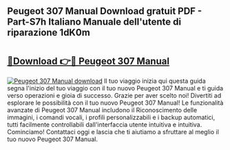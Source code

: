 ## Peugeot 307 Manual Download gratuit PDF - Part-S7h Italiano Manuale dell'utente di riparazione 1dK0m

# <h2><a href="http://dfbeci.blite.top/?on=Peugeot+307+Manual">🔗Download 👉🔴 Peugeot 307 Manual</a></h2>

[![Peugeot 307 Manual download](https://i.imgur.com/lujVjoI.png)](http://dfbeci.blite.top/?on=Peugeot+307+Manual)
Il tuo viaggio inizia qui questa guida segna l'inizio del tuo viaggio con il tuo nuovo Peugeot 307 Manual e ti guida verso operazioni e gioia di successo. Grazie per aver scelto noi! Divertiti ad esplorare le possibilità con il tuo nuovo Peugeot 307 Manual! Le funzionalità avanzate di Peugeot 307 Manual includono il Riconoscimento delle immagini, i comandi vocali, i profili personalizzabili e i backup automatici, tutti facilmente controllabili dall'interfaccia utente intuitiva e intuitiva. Cominciamo! Contattaci oggi e lascia che ti aiutiamo a sfruttare al meglio il tuo nuovo Peugeot 307 Manual.
